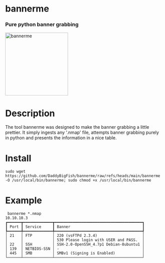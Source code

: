 # bannerme
### Pure python banner grabbing
<img width="200" alt="bannerme" src="https://github.com/user-attachments/assets/5e9e29b9-a25a-4137-8bf6-7696b7c1cc2e" />

# Description
The tool bannerme was designed to make the banner grabbing a little prettier. It simply ingests any '.nmap' file, attempts banner grabbing purely in python and presents the information in a nice table.

# Install
```
sudo wget https://github.com/DaddyBigFish/bannerme/raw/refs/heads/main/bannerme -O /usr/local/bin/bannerme; sudo chmod +x /usr/local/bin/bannerme
```

# Example
```
 bannerme *.nmap
10.10.10.3
┏━━━━━━┳━━━━━━━━━━━━━┳━━━━━━━━━━━━━━━━━━━━━━━━━━━━━━━━━━━━━━━┓
┃ Port ┃ Service     ┃ Banner                                ┃
┡━━━━━━╇━━━━━━━━━━━━━╇━━━━━━━━━━━━━━━━━━━━━━━━━━━━━━━━━━━━━━━┩
│ 21   │ FTP         │ 220 (vsFTPd 2.3.4)                    │
│      │             │ 530 Please login with USER and PASS.  │
│ 22   │ SSH         │ SSH-2.0-OpenSSH_4.7p1 Debian-8ubuntu1 │
│ 139  │ NETBIOS-SSN │ -                                     │
│ 445  │ SMB         │ SMBv1 (Signing is Enabled)            │
└──────┴─────────────┴───────────────────────────────────────┘
```
